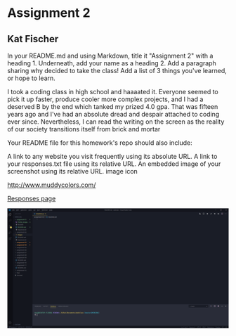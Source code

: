
# Assignment 2
## Kat Fischer

In your README.md and using Markdown, title it "Assignment 2" with a heading 1. Underneath, add your name as a heading 2.
Add a paragraph sharing why decided to take the class!
Add a list of 3 things you've learned, or hope to learn.

<p>I took a coding class in high school and haaaated it.  Everyone seemed to pick it up faster, produce cooler more complex projects, and I had a deserved B by the end which tanked my prized 4.0 gpa. That was fifteen years ago and I've had an absolute dread and despair attached to coding ever since.  Nevertheless, I can read the writing on the screen as the reality of our society transitions itself from brick and mortar 
  </p>

Your README file for this homework's repo should also include:

A link to any website you visit frequently using its absolute URL.
A link to your responses.txt file using its relative URL.
An embedded image of your screenshot using its relative URL. image icon

http://www.muddycolors.com/

<a href="./responses.txt">Responses page </a>

<img src="images/screenshot_2.png" alt="Assignment 2 Screenshot">
